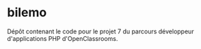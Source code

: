 # bilemo
Dépôt contenant le code pour le projet 7 du parcours développeur d'applications PHP d'OpenClassrooms.
